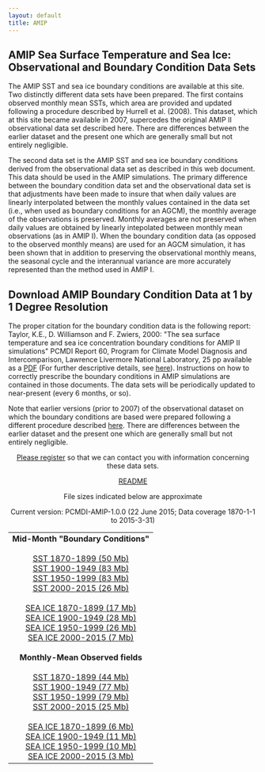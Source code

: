 ```yaml
---
layout: default
title: AMIP
---
```


<h2>AMIP Sea Surface Temperature and Sea Ice:<br>
Observational and Boundary Condition Data Sets</h2>

The AMIP SST and sea ice boundary conditions are available at this site. Two distinctly different data sets have been prepared. The first contains observed monthly mean SSTs, which area are provided and updated following a procedure described by Hurrell et al. (2008). This dataset, which at this site became available in 2007, supercedes the original AMIP II observational data set described here. There are differences between the earlier dataset and the present one which are generally small but not entirely negligible.

The second data set is the AMIP SST and sea ice boundary conditions derived from the observational data set as described in this web document. This data should be used in the AMIP simulations. The primary difference between the boundary condition data set and the observational data set is that adjustments have been made to insure that when daily values are linearly interpolated between the monthly values contained in the data set (i.e., when used as boundary conditions for an AGCM), the monthly average of the observations is preserved. Monthly averages are not preserved when daily values are obtained by linearly intepolated between monthly mean observations (as in AMIP I). When the boundary condition data (as opposed to the observed monthly means) are used for an AGCM simulation, it has been shown that in addition to preserving the observational monthly means, the seasonal cycle and the interannual variance are more accurately represented than the method used in AMIP I.


## Download AMIP Boundary Condition Data at 1 by 1 Degree Resolution

The proper citation for the boundary condition data is the following report: Taylor, K.E., D. Williamson and F. Zwiers, 2000: "The sea surface temperature and sea ice concentration boundary conditions for AMIP II simulations" PCMDI Report 60, Program for Climate Model Diagnosis and Intercomparison, Lawrence Livermore National Laboratory, 25 pp available as a [PDF](http://www-pcmdi.llnl.gov/publications/pdf/60.pdf) (For further descriptive details, see [here](http://www-pcmdi.llnl.gov/projects/amip/AMIP2EXPDSN/BCS/index.php)). Instructions on how to correctly prescribe the boundary conditions in AMIP simulations are contained in those documents. The data sets will be periodically updated to near-present (every 6 months, or so).

Note that earlier versions (prior to 2007) of the observational dataset on which the boundary conditions are based were prepared following a different procedure described [here](http://www-pcmdi.llnl.gov/projects/amip/AMIP2EXPDSN/BCS_OBS/amip2_bcs.htm). There are differences between the earlier dataset and the present one which are generally small but not entirely negligible.


<center> 
<p><a href="http://www-pcmdi.llnl.gov/projects/amip/AMIP2EXPDSN/BCS/bcsregist.html">Please register</a> so that we can contact you with information concerning these data sets.</p>
<p><a href="http://www-pcmdi.llnl.gov/projects/amip/AMIP2EXPDSN/BCS/amipbc_dwnld_files/360x180/v1.0.0/nc/readme_nc">README</a><br></p>
<p>File sizes indicated below are approximate<br></p>
<p>Current version: PCMDI-AMIP-1.0.0 (22 June 2015; Data coverage 1870-1-1 to 2015-3-31)</p>
    <table border="0" cellpadding="7" cellspacing="14">
      <tbody>
        <tr>
          <td align="center"><b>Mid-Month "Boundary Conditions"</b><br>
          	<br>
            <a href="http://www-pcmdi.llnl.gov/projects/amip/AMIP2EXPDSN/BCS/amipbc_dwnld_files/360x180/v1.0.0/nc/amipbcs_tos_1870-1899.tar.gz">SST 1870-1899 (50 Mb)</a><br>
			<a href="http://www-pcmdi.llnl.gov/projects/amip/AMIP2EXPDSN/BCS/amipbc_dwnld_files/360x180/v1.0.0/nc/amipbcs_tos_1900-1949.tar.gz">SST 1900-1949 (83 Mb)</a><br>
			<a href="http://www-pcmdi.llnl.gov/projects/amip/AMIP2EXPDSN/BCS/amipbc_dwnld_files/360x180/v1.0.0/nc/amipbcs_tos_1950-1999.tar.gz">SST 1950-1999 (83 Mb)</a><br>
			<a href="http://www-pcmdi.llnl.gov/projects/amip/AMIP2EXPDSN/BCS/amipbc_dwnld_files/360x180/v1.0.0/nc/amipbcs_tos_2000-2015.tar.gz">SST 2000-2015 (26 Mb)</a><br>
			<br>
			<a href="http://www-pcmdi.llnl.gov/projects/amip/AMIP2EXPDSN/BCS/amipbc_dwnld_files/360x180/v1.0.0/nc/amipbcs_sic_1870-1899.tar.gz">SEA ICE 1870-1899 (17 Mb)</a><br>
			<a href="http://www-pcmdi.llnl.gov/projects/amip/AMIP2EXPDSN/BCS/amipbc_dwnld_files/360x180/v1.0.0/nc/amipbcs_sic_1900-1949.tar.gz">SEA ICE 1900-1949 (28 Mb)</a><br>
			<a href="http://www-pcmdi.llnl.gov/projects/amip/AMIP2EXPDSN/BCS/amipbc_dwnld_files/360x180/v1.0.0/nc/amipbcs_sic_1950-1999.tar.gz">SEA ICE 1950-1999 (26 Mb)</a><br>
			<a href="http://www-pcmdi.llnl.gov/projects/amip/AMIP2EXPDSN/BCS/amipbc_dwnld_files/360x180/v1.0.0/nc/amipbcs_sic_2000-2015.tar.gz">SEA ICE 2000-2015 (7 Mb)</a><br>
			<br>
          	<b>Monthly-Mean Observed fields</b><br>
          	<br>
			<a href="http://www-pcmdi.llnl.gov/projects/amip/AMIP2EXPDSN/BCS/amipbc_dwnld_files/360x180/v1.0.0/nc/amipobs_tos_1870-1899.tar.gz">SST 1870-1899 (44 Mb)</a><br>    
			<a href="http://www-pcmdi.llnl.gov/projects/amip/AMIP2EXPDSN/BCS/amipbc_dwnld_files/360x180/v1.0.0/nc/amipobs_tos_1900-1949.tar.gz">SST 1900-1949 (77 Mb)</a><br>
			<a href="http://www-pcmdi.llnl.gov/projects/amip/AMIP2EXPDSN/BCS/amipbc_dwnld_files/360x180/v1.0.0/nc/amipobs_tos_1950-1999.tar.gz">SST 1950-1999 (79 Mb)</a><br>
			<a href="http://www-pcmdi.llnl.gov/projects/amip/AMIP2EXPDSN/BCS/amipbc_dwnld_files/360x180/v1.0.0/nc/amipobs_tos_2000-2015.tar.gz">SST 2000-2015 (25 Mb)</a><br>
			<br>
			<a href="http://www-pcmdi.llnl.gov/projects/amip/AMIP2EXPDSN/BCS/amipbc_dwnld_files/360x180/v1.0.0/nc/amipobs_sic_1870-1899.tar.gz">SEA ICE 1870-1899 (6 Mb)</a><br>
			<a href="http://www-pcmdi.llnl.gov/projects/amip/AMIP2EXPDSN/BCS/amipbc_dwnld_files/360x180/v1.0.0/nc/amipobs_sic_1900-1949.tar.gz">SEA ICE 1900-1949 (11 Mb)</a><br>
			<a href="http://www-pcmdi.llnl.gov/projects/amip/AMIP2EXPDSN/BCS/amipbc_dwnld_files/360x180/v1.0.0/nc/amipobs_sic_1950-1999.tar.gz">SEA ICE 1950-1999 (10 Mb)</a><br>
			<a href="http://www-pcmdi.llnl.gov/projects/amip/AMIP2EXPDSN/BCS/amipbc_dwnld_files/360x180/v1.0.0/nc/amipobs_sic_2000-2015.tar.gz">SEA ICE 2000-2015 (3 Mb)</a>
            </td> 
        </tr> 
      </tbody> 
     </table> 
</center>


















